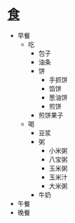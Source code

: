 # [食](https://github.com/junxnone/tmdkg/issues/10)

- 早餐
  - 吃
    - 包子
    - 油条
    - 饼
      - 手抓饼
      - 馅饼
      - 葱油饼
      - 煎饼
    - 煎饼果子
  - 喝
    - 豆浆
    - 粥
      - 小米粥
      - 八宝粥
      - 玉米粥
      - 玉米汁
      - 大米粥
    - 牛奶
- 午餐
- 晚餐
